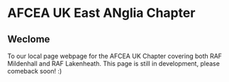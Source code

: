 # AFCEA UK East ANglia Chapter

## Weclome
To our local page webpage for the AFCEA UK Chapter covering both RAF Mildenhall and RAF Lakenheath. This page is still in development, please comeback soon! :)
